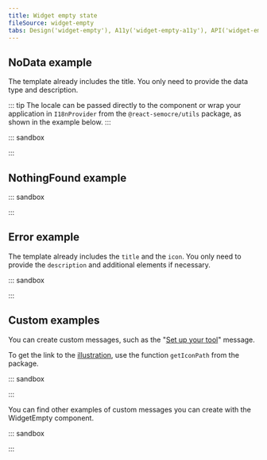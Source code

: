 ```yaml
---
title: Widget empty state
fileSource: widget-empty
tabs: Design('widget-empty'), A11y('widget-empty-a11y'), API('widget-empty-api'), Example('widget-empty-code'), Changelog('widget-empty-changelog')
---
```


## NoData example

The template already includes the title. You only need to provide the data type and description.

::: tip
The locale can be passed directly to the component or wrap your application in `I18nProvider` from the `@react-semocre/utils` package, as shown in the example below.
:::

::: sandbox

<script lang="tsx">
import React, { useState } from 'react';
import Select from '@semcore/ui/select';
import { I18nProvider } from '@semcore/ui/utils/enhances/WithI18n';
import { NoData } from '@semcore/ui/widget-empty';
import Card from '@semcore/ui/card';
import { Text } from '@semcore/ui/typography';
import Divider from '@semcore/ui/divider';

const options = ['de', 'en', 'es', 'fr', 'it', 'ja', 'pt', 'ru', 'zh', 'ko', 'vi', 'pl', 'sv'].map(
  (o) => ({
    value: o,
    children: o,
  }),
);

const Demo = () => {
  const [lang, setLang] = useState('en');

  return (
    <div>
      Select lang: <Select options={options} value={lang} onChange={setLang} />
      <I18nProvider value={lang}>
        <Card my={5} pt={4}>
          <Text size={300} bold>
            Line chart
          </Text>
          <Divider orientation='horizontal' m={'8px 0 12px -20px'} w={'calc(100% + 40px)'} />
          <NoData type='line-chart' />
        </Card>
        <Card my={5} pt={4}>
          <Text size={300} bold>
            Area chart
          </Text>
          <Divider orientation='horizontal' m={'8px 0 12px -20px'} w={'calc(100% + 40px)'} />
          <NoData type='area-chart' />
        </Card>
        <Card my={5} pt={4}>
          <Text size={300} bold>
            Stacked area chart
          </Text>
          <Divider orientation='horizontal' m={'8px 0 12px -20px'} w={'calc(100% + 40px)'} />
          <NoData type='stacked-area-chart' />
        </Card>
        <Card my={5} pt={4}>
          <Text size={300} bold>
            Funnel chart
          </Text>
          <Divider orientation='horizontal' m={'8px 0 12px -20px'} w={'calc(100% + 40px)'} />
          <NoData type='funnel-chart' />
        </Card>
        <Card my={5} pt={4}>
          <Text size={300} bold>
            Pie chart
          </Text>
          <Divider orientation='horizontal' m={'8px 0 12px -20px'} w={'calc(100% + 40px)'} />
          <NoData type='pie-chart' />
        </Card>
        <Card my={5} pt={4}>
          <Text size={300} bold>
            Donut chart
          </Text>
          <Divider orientation='horizontal' m={'8px 0 12px -20px'} w={'calc(100% + 40px)'} />
          <NoData type='donut-chart' />
        </Card>
        <Card my={5} pt={4}>
          <Text size={300} bold>
            Vertical bar chart
          </Text>
          <Divider orientation='horizontal' m={'8px 0 12px -20px'} w={'calc(100% + 40px)'} />
          <NoData type='vertical-bar-chart' />
        </Card>
        <Card my={5} pt={4}>
          <Text size={300} bold>
            Horizontal bar chart
          </Text>
          <Divider orientation='horizontal' m={'8px 0 12px -20px'} w={'calc(100% + 40px)'} />
          <NoData type='horizontal-bar-chart' />
        </Card>
        <Card my={5} pt={4}>
          <Text size={300} bold>
            Scatter plot chart
          </Text>
          <Divider orientation='horizontal' m={'8px 0 12px -20px'} w={'calc(100% + 40px)'} />
          <NoData type='scatter-plot-chart' />
        </Card>
        <Card my={5} pt={4}>
          <Text size={300} bold>
            Venn chart
          </Text>
          <Divider orientation='horizontal' m={'8px 0 12px -20px'} w={'calc(100% + 40px)'} />
          <NoData type='venn-chart' />
        </Card>
        <Card my={5} pt={4}>
          <Text size={300} bold>
            Radar chart
          </Text>
          <Divider orientation='horizontal' m={'8px 0 12px -20px'} w={'calc(100% + 40px)'} />
          <NoData type='radar-chart' />
        </Card>
        <Card my={5} pt={4}>
          <Text size={300} bold>
            Lollipop chart
          </Text>
          <Divider orientation='horizontal' m={'8px 0 12px -20px'} w={'calc(100% + 40px)'} />
          <NoData type='lollipop-chart' />
        </Card>
        <Card my={5} pt={4}>
          <Text size={300} bold>
            Choropleth map chart
          </Text>
          <Divider orientation='horizontal' m={'8px 0 12px -20px'} w={'calc(100% + 40px)'} />
          <NoData type='choropleth-map-chart' />
        </Card>
        <Card my={5} pt={4}>
          <Text size={300} bold>
            Combined chart
          </Text>
          <Divider orientation='horizontal' m={'8px 0 12px -20px'} w={'calc(100% + 40px)'} />
          <NoData type='combined-chart' />
        </Card>
        <Card my={5} pt={4}>
          <Text size={300} bold>
            Sankey chart
          </Text>
          <Divider orientation='horizontal' m={'8px 0 12px -20px'} w={'calc(100% + 40px)'} />
          <NoData type='sankey-chart' />
        </Card>
        <Card my={5} pt={4}>
          <Text size={300} bold>
            Radial Tree chart
          </Text>
          <Divider orientation='horizontal' m={'8px 0 12px -20px'} w={'calc(100% + 40px)'} />
          <NoData type='radial-tree-chart' />
        </Card>
        <Card my={5} pt={4}>
          <Text size={300} bold>
            Table
          </Text>
          <Divider orientation='horizontal' m={'8px 0 12px -20px'} w={'calc(100% + 40px)'} />
          <NoData type='table' />
        </Card>
        <Card my={5} pt={4}>
          <Text size={300} bold>
            Text links etc
          </Text>
          <Divider orientation='horizontal' m={'8px 0 12px -20px'} w={'calc(100% + 40px)'} />
          <NoData type='text-links-etc' />
        </Card>
        <Card my={5} pt={4}>
          <Text size={300} bold>
            Other data
          </Text>
          <Divider orientation='horizontal' m={'8px 0 12px -20px'} w={'calc(100% + 40px)'} />
          <NoData type='other-data' />
        </Card>
        <Card my={5} pt={4}>
          <Text size={300} bold>
            Suggestions
          </Text>
          <Divider orientation='horizontal' m={'8px 0 12px -20px'} w={'calc(100% + 40px)'} />
          <NoData type='suggestions' />
        </Card>
        <Card my={5} pt={4}>
          <Text size={300} bold>
            Duplicates
          </Text>
          <Divider orientation='horizontal' m={'8px 0 12px -20px'} w={'calc(100% + 40px)'} />
          <NoData type='duplicates' />
        </Card>
        <Card my={5} pt={4}>
          <Text size={300} bold>
            Tag cloud
          </Text>
          <Divider orientation='horizontal' m={'8px 0 12px -20px'} w={'calc(100% + 40px)'} />
          <NoData type='tag-cloud' />
        </Card>
      </I18nProvider>
    </div>
  );
};
</script>

:::

## NothingFound example

::: sandbox

<script lang="tsx">
import React, { useState } from 'react';
import { Box } from '@semcore/ui/flex-box';
import Select from '@semcore/ui/select';
import { I18nProvider } from '@semcore/ui/utils/enhances/WithI18n';
import { NoData } from '@semcore/ui/widget-empty';
import Card from '@semcore/ui/card';
import { Text } from '@semcore/ui/typography';
import Button from '@semcore/ui/button';
import Divider from '@semcore/ui/divider';

const options = ['de', 'en', 'es', 'fr', 'it', 'ja', 'pt', 'ru', 'zh', 'ko', 'vi', 'pl', 'sv'].map(
  (o) => ({
    value: o,
    children: o,
  }),
);

const Demo = () => {
  const [lang, setLang] = useState('en');

  return (
    <div>
      Select lang: <Select options={options} value={lang} onChange={setLang} />
      <I18nProvider value={lang}>
        <Card my={5}>
          <Text size={300} bold>
            Nothing found
          </Text>
          <Divider orientation='horizontal' m={'8px 0 12px -20px'} w={'calc(100% + 40px)'} />
          <NoData type='nothing-found' description='Try changing your filters.'>
            <Box mt={4}>
              <Button use='secondary'>Clear filters</Button>
            </Box>
          </NoData>
        </Card>
      </I18nProvider>
    </div>
  );
};
</script>

:::

## Error example

The template already includes the `title` and the `icon`. You only need to provide the `description` and additional elements if necessary.

::: sandbox

<script lang="tsx">
import React, { useState } from 'react';
import Select from '@semcore/ui/select';
import { Box } from '@semcore/ui/flex-box';
import { I18nProvider } from '@semcore/ui/utils/enhances/WithI18n';
import { Error } from '@semcore/ui/widget-empty';
import Card from '@semcore/ui/card';
import { Text } from '@semcore/ui/typography';
import Button from '@semcore/ui/button';
import ReloadM from '@semcore/ui/icon/Reload/m';
import Link from '@semcore/ui/link';
import Divider from '@semcore/ui/divider';

const options = ['de', 'en', 'es', 'fr', 'it', 'ja', 'pt', 'ru', 'zh', 'ko', 'vi', 'pl', 'sv'].map(
  (o) => ({
    value: o,
    children: o,
  }),
);

const Demo = () => {
  const [lang, setLang] = useState('en');

  return (
    <div>
      Select lang: <Select options={options} value={lang} onChange={setLang} />
      <I18nProvider value={lang}>
        <Card my={5}>
          <Text size={300} bold>
            Known error
          </Text>
          <Divider orientation='horizontal' m={'8px 0 12px -20px'} w={'calc(100% + 40px)'} />
          <Error>
            <Box mt={4}>
              <Button addonLeft={ReloadM}>Reload page</Button>
            </Box>
          </Error>
        </Card>
        <Card my={5}>
          <Text size={300} bold>
            Don't known error
          </Text>
          <Divider orientation='horizontal' m={'8px 0 12px -20px'} w={'calc(100% + 40px)'} />
          <Error
            description={
              <>
                Please try again later. If the problem persists, contact us at{' '}
                <Link href='mailto:mail@semrush.com'>mail@semrush.com</Link>
              </>
            }
          >
            <Box mt={4}>
              <Button addonLeft={ReloadM}>
                <Button.Text>Reload page</Button.Text>
              </Button>
            </Box>
          </Error>
        </Card>
      </I18nProvider>
    </div>
  );
};
</script>

:::

## Custom examples

You can create custom messages, such as the "[Set up your tool](/components/widget-empty/widget-empty#set_up_your_product)" message.

To get the link to the [illustration](/style/illustration/illustration), use the function `getIconPath` from the package.

::: sandbox

<script lang="tsx">
import React from 'react';
import { Text } from '@semcore/ui/typography';
import { Box } from '@semcore/ui/flex-box';
import Button from '@semcore/ui/button';
import Card from '@semcore/ui/card';
import WidgetEmpty, { getIconPath } from '@semcore/ui/widget-empty';
import Divider from '@semcore/ui/divider';

const Demo = () => {
  return (
    <div>
      <Card my={5}>
        <Text size={300} bold>
          [Name Tool]
        </Text>
        <Divider orientation='horizontal' m={'8px 0 12px -20px'} w={'calc(100% + 40px)'} />
        <WidgetEmpty icon={getIconPath('combined-chart')}>
          <WidgetEmpty.Title>Set up your [Name Tool]</WidgetEmpty.Title>
          <WidgetEmpty.Description>
            [Name Tool] allows you to get daily updates on positions in Google's top 100 organic and
            paid search results.
          </WidgetEmpty.Description>
          <Box mt={4}>
            <Button theme='success' use='primary'>
              Set up [Name Tool]
            </Button>
          </Box>
        </WidgetEmpty>
      </Card>
    </div>
  );
};
</script>

:::

You can find other examples of custom messages you can create with the WidgetEmpty component.

::: sandbox

<script lang="tsx">
import React from 'react';
import { Text } from '@semcore/ui/typography';
import Card from '@semcore/ui/card';
import WidgetEmpty, { getIconPath } from '@semcore/ui/widget-empty';
import Divider from '@semcore/ui/divider';

const Demo = () => {
  return (
    <div>
      <Card my={5}>
        <Text size={300} bold>
          Congratulations
        </Text>
        <Divider orientation='horizontal' m={'8px 0 12px -20px'} w={'calc(100% + 40px)'} />
        <WidgetEmpty icon={getIconPath('congrats')}>
          <WidgetEmpty.Title>Wow! You are doing great!</WidgetEmpty.Title>
          <WidgetEmpty.Description>Nothing to fix here.</WidgetEmpty.Description>
        </WidgetEmpty>
      </Card>
      <Card my={5}>
        <Text size={300} bold>
          Good results
        </Text>
        <Divider orientation='horizontal' m={'8px 0 12px -20px'} w={'calc(100% + 40px)'} />
        <WidgetEmpty icon={getIconPath('good')}>
          <WidgetEmpty.Title>Good results</WidgetEmpty.Title>
          <WidgetEmpty.Description>Wow! You are doing great!</WidgetEmpty.Description>
        </WidgetEmpty>
      </Card>
      <Card my={5}>
        <Text size={300} bold>
          Next time
        </Text>
        <Divider orientation='horizontal' m={'8px 0 12px -20px'} w={'calc(100% + 40px)'} />
        <WidgetEmpty icon={getIconPath('nexttime')}>
          <WidgetEmpty.Title>Next time will be better</WidgetEmpty.Title>
          <WidgetEmpty.Description>Keep going to achieve good results.</WidgetEmpty.Description>
        </WidgetEmpty>
      </Card>
      <Card my={5}>
        <Text size={300} bold>
          Next time
        </Text>
        <Divider orientation='horizontal' m={'8px 0 12px -20px'} w={'calc(100% + 40px)'} />
        <WidgetEmpty icon={getIconPath('processing')}>
          <WidgetEmpty.Title>Processing</WidgetEmpty.Title>
          <WidgetEmpty.Description>
            Wait till the process will come to an end.
          </WidgetEmpty.Description>
        </WidgetEmpty>
      </Card>
    </div>
  );
};
</script>

:::
